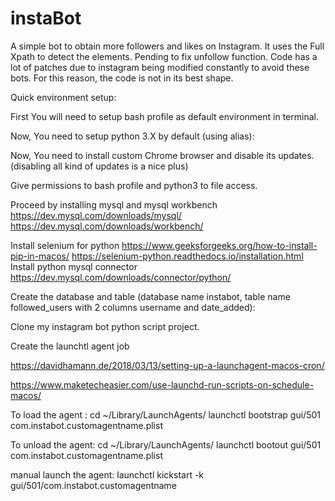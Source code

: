 # instaBot
A simple bot to obtain more followers and likes on Instagram. It uses the Full Xpath to detect the elements. Pending to fix unfollow function.
Code has a lot of patches due to instagram being modified constantly to avoid these bots. For this reason, the code is not in its best shape. 

Quick environment setup: 

First You will need to setup bash profile as default environment in terminal.

Now, You need to setup python 3.X by default (using alias):

Now, You need to install custom Chrome browser and disable its updates. (disabling all kind of updates is a nice plus)

Give permissions to bash profile and python3 to file access. 

Proceed by installing mysql and mysql workbench
https://dev.mysql.com/downloads/mysql/
https://dev.mysql.com/downloads/workbench/

Install selenium for python
https://www.geeksforgeeks.org/how-to-install-pip-in-macos/
https://selenium-python.readthedocs.io/installation.html
Install python mysql connector
https://dev.mysql.com/downloads/connector/python/

Create the database and table (database name instabot, table name followed_users with 2 columns username and date_added):

Clone my instagram bot python script project.

Create the launchtl agent job

https://davidhamann.de/2018/03/13/setting-up-a-launchagent-macos-cron/

https://www.maketecheasier.com/use-launchd-run-scripts-on-schedule-macos/

To load the agent :
cd ~/Library/LaunchAgents/
launchctl bootstrap gui/501 com.instabot.customagentname.plist

To unload the agent:
cd ~/Library/LaunchAgents/
launchctl bootout gui/501 com.instabot.customagentname.plist

manual launch the agent:
launchctl kickstart -k gui/501/com.instabot.customagentname
